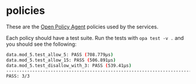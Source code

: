 # policies

These are the [Open Policy Agent](https://www.openpolicyagent.org/) policies used by the services.

Each policy should have a test suite. Run the tests with `opa test -v .` and you should see the following:

```bash
data.mod_5.test_allow_5: PASS (708.779µs)
data.mod_5.test_allow_15: PASS (506.891µs)
data.mod_5.test_disallow_with_3: PASS (539.41µs)
--------------------------------------------------------------------------------
PASS: 3/3
```